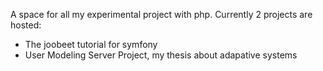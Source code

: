 A space for all my experimental project with php.
Currently 2 projects are hosted:

  * The joobeet tutorial for symfony
  * User Modeling Server Project, my thesis about adapative systems